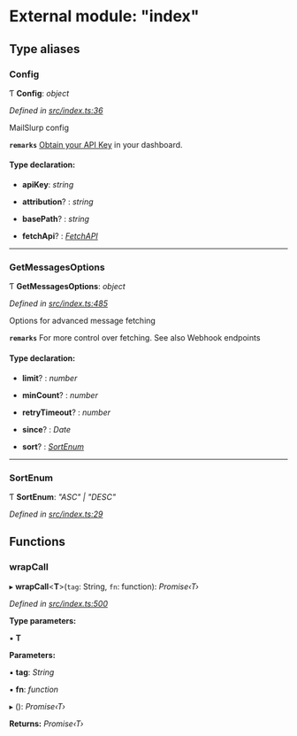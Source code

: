 # External module: "index"

## Type aliases

###  Config

Ƭ **Config**: *object*

*Defined in [src/index.ts:36](https://github.com/mailslurp/mailslurp-client-ts-js/blob/45dbdd8/src/index.ts#L36)*

MailSlurp config

**`remarks`** 
[Obtain your API Key](https://app.mailslurp.com) in your dashboard.

#### Type declaration:

* **apiKey**: *string*

* **attribution**? : *string*

* **basePath**? : *string*

* **fetchApi**? : *[FetchAPI](../interfaces/_generated_api_.fetchapi.md)*

___

###  GetMessagesOptions

Ƭ **GetMessagesOptions**: *object*

*Defined in [src/index.ts:485](https://github.com/mailslurp/mailslurp-client-ts-js/blob/45dbdd8/src/index.ts#L485)*

Options for advanced message fetching

**`remarks`** 
For more control over fetching. See also Webhook endpoints

#### Type declaration:

* **limit**? : *number*

* **minCount**? : *number*

* **retryTimeout**? : *number*

* **since**? : *Date*

* **sort**? : *[SortEnum](_index_.md#sortenum)*

___

###  SortEnum

Ƭ **SortEnum**: *"ASC" | "DESC"*

*Defined in [src/index.ts:29](https://github.com/mailslurp/mailslurp-client-ts-js/blob/45dbdd8/src/index.ts#L29)*

## Functions

###  wrapCall

▸ **wrapCall**<**T**>(`tag`: String, `fn`: function): *Promise‹T›*

*Defined in [src/index.ts:500](https://github.com/mailslurp/mailslurp-client-ts-js/blob/45dbdd8/src/index.ts#L500)*

**Type parameters:**

▪ **T**

**Parameters:**

▪ **tag**: *String*

▪ **fn**: *function*

▸ (): *Promise‹T›*

**Returns:** *Promise‹T›*
